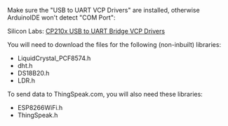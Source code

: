 Make sure the "USB to UART VCP Drivers" are installed, otherwise ArduinoIDE won't detect "COM Port":

Silicon Labs: [CP210x USB to UART Bridge VCP Drivers](https://www.silabs.com/developers/usb-to-uart-bridge-vcp-drivers) 

You will need to download the files for the following (non-inbuilt) libraries:
* LiquidCrystal_PCF8574.h
* dht.h
* DS18B20.h
* LDR.h

To send data to ThingSpeak.com, you will also need these libraries:
* ESP8266WiFi.h
* ThingSpeak.h
